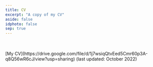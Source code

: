```yaml
---
title: CV
excerpt: "A copy of my CV"
aside: false
idphoto: false
sep: true
---
```


<br/>
<br/>
[My CV](https://drive.google.com/file/d/1j7wsiqQtvEed5Cmr60p3A-q8Q56wR6cJ/view?usp=sharing) (last updated: October 2022)


